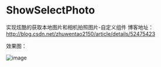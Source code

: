 # ShowSelectPhoto
实现炫酷的获取本地图片和相机拍照图片-自定义组件
博客地址：http://blog.csdn.net/zhuwentao2150/article/details/52475423

效果图：

![image](https://github.com/zhuwentao2150/ShowSelectPhoto/raw/master/666.gif)
